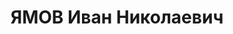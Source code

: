 ---
title: ЯМОВ Иван Николаевич
description: '1900 г.р., место рождения: РСФСР, Свердловская обл., Полевской р-н,
  с. Полдневая, русский, прож.: Свердловская обл., Полевской р-н, с. Полдневая, работал:
  трест "Уралзоло-то", Сысертское приисковое управление, прораб по строительству.

  Арестован 14 апреля 1949 г., осужден 6 августа 1949 г. Мера наказания: ссылка на
  поселение.'
---